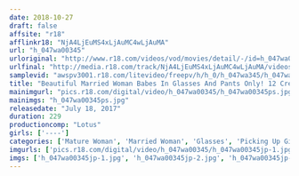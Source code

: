 ```yaml
---
date: 2018-10-27
draft: false
affsite: "r18"
afflinkr18: "NjA4LjEuMS4xLjAuMC4wLjAuMA"
url: "h_047wa00345"
urloriginal: "http://www.r18.com/videos/vod/movies/detail/-/id=h_047wa00345"
urlfinal: "http://media.r18.com/track/NjA4LjEuMS4xLjAuMC4wLjAuMA/videos/vod/movies/detail/-/id=h_047wa00345"
samplevid: "awspv3001.r18.com/litevideo/freepv/h/h_0/h_047wa345/h_047wa345_dmb_w.mp4"
title: "Beautiful Married Woman Babes In Glasses And Pants Only! 12 Creampie Fucks! Picking Up Girls For Exquisite And Deep And Rich Sex"
mainimgurl: "pics.r18.com/digital/video/h_047wa00345/h_047wa00345ps.jpg"
mainimgs: "h_047wa00345ps.jpg"
releasedate: "July 18, 2017"
duration: 229
productioncomp: "Lotus"
girls: ['----']
categories: ['Mature Woman', 'Married Woman', 'Glasses', 'Picking Up Girls', 'Other Fetishes', 'Creampie', 'Hi-Def']
imgurls: ['pics.r18.com/digital/video/h_047wa00345/h_047wa00345jp-1.jpg', 'pics.r18.com/digital/video/h_047wa00345/h_047wa00345jp-2.jpg', 'pics.r18.com/digital/video/h_047wa00345/h_047wa00345jp-3.jpg', 'pics.r18.com/digital/video/h_047wa00345/h_047wa00345jp-4.jpg', 'pics.r18.com/digital/video/h_047wa00345/h_047wa00345jp-5.jpg', 'pics.r18.com/digital/video/h_047wa00345/h_047wa00345jp-6.jpg', 'pics.r18.com/digital/video/h_047wa00345/h_047wa00345jp-7.jpg', 'pics.r18.com/digital/video/h_047wa00345/h_047wa00345jp-8.jpg', 'pics.r18.com/digital/video/h_047wa00345/h_047wa00345jp-9.jpg', 'pics.r18.com/digital/video/h_047wa00345/h_047wa00345jp-10.jpg', 'pics.r18.com/digital/video/h_047wa00345/h_047wa00345jp-11.jpg', 'pics.r18.com/digital/video/h_047wa00345/h_047wa00345jp-12.jpg', 'pics.r18.com/digital/video/h_047wa00345/h_047wa00345jp-13.jpg', 'pics.r18.com/digital/video/h_047wa00345/h_047wa00345jp-14.jpg', 'pics.r18.com/digital/video/h_047wa00345/h_047wa00345jp-15.jpg', 'pics.r18.com/digital/video/h_047wa00345/h_047wa00345jp-16.jpg', 'pics.r18.com/digital/video/h_047wa00345/h_047wa00345jp-17.jpg', 'pics.r18.com/digital/video/h_047wa00345/h_047wa00345jp-18.jpg', 'pics.r18.com/digital/video/h_047wa00345/h_047wa00345jp-19.jpg', 'pics.r18.com/digital/video/h_047wa00345/h_047wa00345jp-20.jpg']
imgs: ['h_047wa00345jp-1.jpg', 'h_047wa00345jp-2.jpg', 'h_047wa00345jp-3.jpg', 'h_047wa00345jp-4.jpg', 'h_047wa00345jp-5.jpg', 'h_047wa00345jp-6.jpg', 'h_047wa00345jp-7.jpg', 'h_047wa00345jp-8.jpg', 'h_047wa00345jp-9.jpg', 'h_047wa00345jp-10.jpg', 'h_047wa00345jp-11.jpg', 'h_047wa00345jp-12.jpg', 'h_047wa00345jp-13.jpg', 'h_047wa00345jp-14.jpg', 'h_047wa00345jp-15.jpg', 'h_047wa00345jp-16.jpg', 'h_047wa00345jp-17.jpg', 'h_047wa00345jp-18.jpg', 'h_047wa00345jp-19.jpg', 'h_047wa00345jp-20.jpg']
---
```

